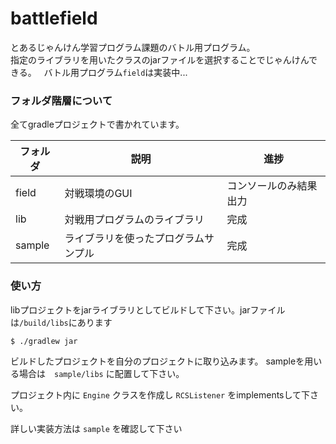 # battlefield
とあるじゃんけん学習プログラム課題のバトル用プログラム。  
指定のライブラリを用いたクラスのjarファイルを選択することでじゃんけんできる。  
バトル用プログラム`field`は実装中...

### フォルダ階層について
全てgradleプロジェクトで書かれています。

|フォルダ|説明|進捗|
|---|---|---|
field|対戦環境のGUI|コンソールのみ結果出力
lib|対戦用プログラムのライブラリ|完成
sample|ライブラリを使ったプログラムサンプル|完成

### 使い方
libプロジェクトをjarライブラリとしてビルドして下さい。jarファイルは`/build/libs`にあります

```
$ ./gradlew jar
```

ビルドしたプロジェクトを自分のプロジェクトに取り込みます。
sampleを用いる場合は　`sample/libs` に配置して下さい。

プロジェクト内に `Engine` クラスを作成し `RCSListener` をimplementsして下さい。

詳しい実装方法は `sample` を確認して下さい